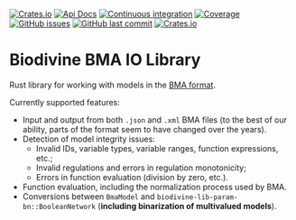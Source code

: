 [![Crates.io](https://img.shields.io/crates/v/biodivine-lib-io-bma?style=flat-square)](https://crates.io/crates/biodivine-lib-io-bma)
[![Api Docs](https://img.shields.io/badge/docs-api-yellowgreen?style=flat-square)](https://docs.rs/biodivine-lib-io-bma/)
[![Continuous integration](https://img.shields.io/github/actions/workflow/status/sybila/biodivine-lib-io-bma/build.yml?branch=master&style=flat-square)](https://github.com/sybila/biodivine-lib-io-bma/actions?query=workflow%3Abuild)
[![Coverage](https://img.shields.io/codecov/c/github/sybila/biodivine-lib-io-bma?style=flat-square)](https://codecov.io/gh/sybila/biodivine-lib-io-bma)
[![GitHub issues](https://img.shields.io/github/issues/sybila/biodivine-lib-io-bma?style=flat-square)](https://github.com/sybila/biodivine-lib-io-bma/issues)
[![GitHub last commit](https://img.shields.io/github/last-commit/sybila/biodivine-lib-io-bma?style=flat-square)](https://github.com/sybila/biodivine-lib-io-bma/commits/master)
[![Crates.io](https://img.shields.io/crates/l/biodivine-lib-io-bma?style=flat-square)](https://github.com/sybila/biodivine-lib-io-bma/blob/master/LICENSE)

# Biodivine BMA IO Library

Rust library for working with models in the [BMA format](https://biomodelanalyzer.org/).

Currently supported features:
 - Input and output from both `.json` and `.xml` BMA files (to the best of our ability, parts of the format seem
   to have changed over the years).
 - Detection of model integrity issues:
   - Invalid IDs, variable types, variable ranges, function expressions, etc.;
   - Invalid regulations and errors in regulation monotonicity;
   - Errors in function evaluation (division by zero, etc.).
 - Function evaluation, including the normalization process used by BMA.
 - Conversions between `BmaModel` and `biodivine-lib-param-bn::BooleanNetwork` (**including 
   binarization of multivalued models**).